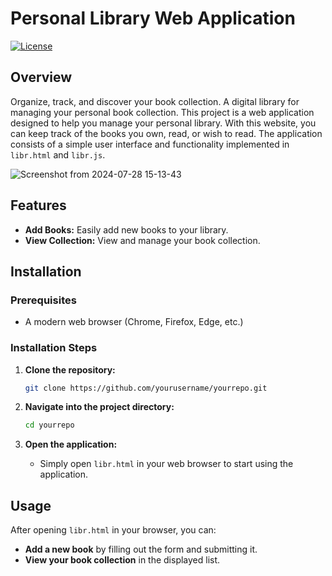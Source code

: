 # Personal Library Web Application

[![License](https://img.shields.io/badge/license-MIT-blue.svg)](LICENSE)


## Overview
Organize, track, and discover your book collection. A digital library for managing your personal book collection.
This project is a web application designed to help you manage your personal library. With this website, you can keep track of the books you own, read, or wish to read. The application consists of a simple user interface and functionality implemented in `libr.html` and `libr.js`.

![Screenshot from 2024-07-28 15-13-43](https://github.com/user-attachments/assets/d90ff902-05e6-4a35-82ac-9cd58ae2118e)


## Features

- **Add Books:** Easily add new books to your library.
- **View Collection:** View and manage your book collection.

## Installation

### Prerequisites

- A modern web browser (Chrome, Firefox, Edge, etc.)

### Installation Steps

1. **Clone the repository:**
    ```bash
    git clone https://github.com/yourusername/yourrepo.git
    ```
2. **Navigate into the project directory:**
    ```bash
    cd yourrepo
    ```

3. **Open the application:**
    - Simply open `libr.html` in your web browser to start using the application.

## Usage

After opening `libr.html` in your browser, you can:

- **Add a new book** by filling out the form and submitting it.
- **View your book collection** in the displayed list.
   



